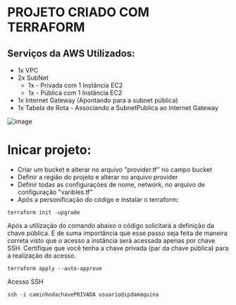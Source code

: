 # PROJETO CRIADO COM TERRAFORM

## Serviços da AWS Utilizados:
* 1x VPC
* 2x SubNet
   * 1x - Privada com 1 Instância EC2
   * 1x - Pública com 1 Instância EC2
* 1x Internet Gateway (Apontando para a subnet pública)
* 1x Tabela de Rota - Associando a SubnetPublica ao Internet Gateway
  
![image](https://github.com/pedrohfborges/terraform-host-lab/assets/111831621/b25a4ef8-f8ca-4425-8715-41048f9175ad)

# Inicar projeto:

* Criar um bucket e alterar no arquivo "provider.tf" no campo bucket
* Definir a região do projeto e alterar no arquivo provider
* Definir todas as configurações de nome, network, no arquivo de configuração "varibles.tf"
* Após a personificação do código e instalar o terraform:

````
terraform init -upgrade
````
Após a utilização do comando abaixo o código solicitará a definição da chave pública. E de suma importância que esse passo seja feita de maneira correta visto que o acesso a instância será acessada apenas por chave SSH. Certifique que você tenha a chave privada (par da chave pública) para a realização do acesso.
````
terraform apply --auto-approve
````

Acesso SSH

````
ssh -i caminhodachavePRIVADA usuario@ipdamáquina
````
